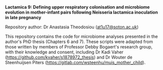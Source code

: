 **Lactamica 9: Defining upper respiratory colonisation and microbiome evolution in
mother-infant pairs following Neisseria lactamica inoculation in late pregnancy**

Repository author: Dr Anastasia Theodosiou (at1u17@soton.ac.uk)

This repository contains the code for microbiome analyses presented in the author's 
PhD thesis (Chapters 6 and 7). These scripts were adapted from those written by members
of Professor Debby Bogaert's research group, with their knowledge and consent, including
Dr Kadi Vaher (https://github.com/kvaher/s1878972_thesis) and Dr Wouter de Steenhuijsen 
Piters (https://gitlab.com/wsteenhu/muis_mother_child).
